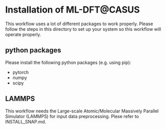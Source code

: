 # Installation of ML-DFT@CASUS

This workflow uses a lot of different packages to work properly. Please follow the steps in this directory to set up your system so this workflow will operate properly.

## python packages

Please install the following python packages (e.g. using pip):

* pytorch
* numpy
* scipy

##  LAMMPS

This workflow needs the Large-scale Atomic/Molecular Massively Parallel Simulator (LAMMPS) for input data preprocessing. Plese refer to INSTALL_SNAP.md.
